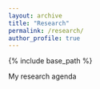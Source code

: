 ```yaml
---
layout: archive
title: "Research"
permalink: /research/
author_profile: true
---
```


{% include base_path %}


My research agenda
